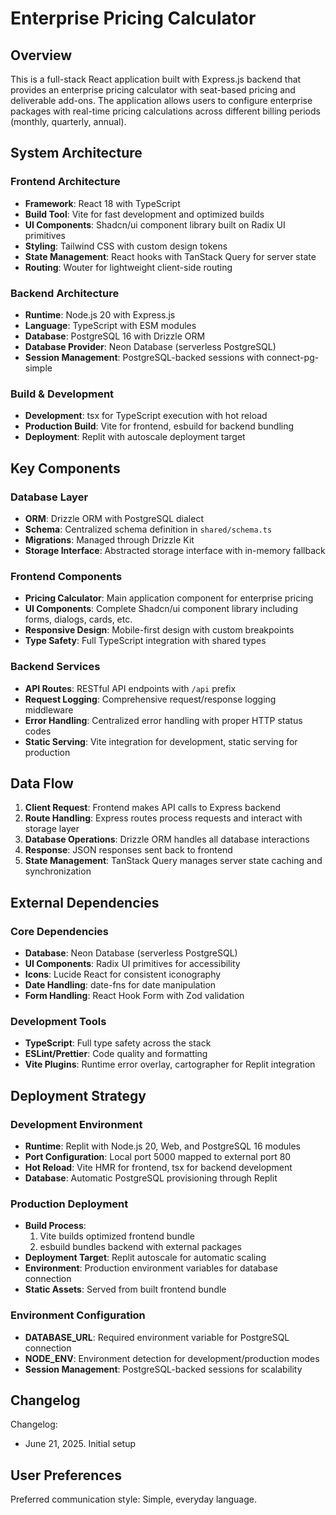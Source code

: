 # Enterprise Pricing Calculator

## Overview

This is a full-stack React application built with Express.js backend that provides an enterprise pricing calculator with seat-based pricing and deliverable add-ons. The application allows users to configure enterprise packages with real-time pricing calculations across different billing periods (monthly, quarterly, annual).

## System Architecture

### Frontend Architecture
- **Framework**: React 18 with TypeScript
- **Build Tool**: Vite for fast development and optimized builds
- **UI Components**: Shadcn/ui component library built on Radix UI primitives
- **Styling**: Tailwind CSS with custom design tokens
- **State Management**: React hooks with TanStack Query for server state
- **Routing**: Wouter for lightweight client-side routing

### Backend Architecture
- **Runtime**: Node.js 20 with Express.js
- **Language**: TypeScript with ESM modules
- **Database**: PostgreSQL 16 with Drizzle ORM
- **Database Provider**: Neon Database (serverless PostgreSQL)
- **Session Management**: PostgreSQL-backed sessions with connect-pg-simple

### Build & Development
- **Development**: tsx for TypeScript execution with hot reload
- **Production Build**: Vite for frontend, esbuild for backend bundling
- **Deployment**: Replit with autoscale deployment target

## Key Components

### Database Layer
- **ORM**: Drizzle ORM with PostgreSQL dialect
- **Schema**: Centralized schema definition in `shared/schema.ts`
- **Migrations**: Managed through Drizzle Kit
- **Storage Interface**: Abstracted storage interface with in-memory fallback

### Frontend Components
- **Pricing Calculator**: Main application component for enterprise pricing
- **UI Components**: Complete Shadcn/ui component library including forms, dialogs, cards, etc.
- **Responsive Design**: Mobile-first design with custom breakpoints
- **Type Safety**: Full TypeScript integration with shared types

### Backend Services
- **API Routes**: RESTful API endpoints with `/api` prefix
- **Request Logging**: Comprehensive request/response logging middleware
- **Error Handling**: Centralized error handling with proper HTTP status codes
- **Static Serving**: Vite integration for development, static serving for production

## Data Flow

1. **Client Request**: Frontend makes API calls to Express backend
2. **Route Handling**: Express routes process requests and interact with storage layer
3. **Database Operations**: Drizzle ORM handles all database interactions
4. **Response**: JSON responses sent back to frontend
5. **State Management**: TanStack Query manages server state caching and synchronization

## External Dependencies

### Core Dependencies
- **Database**: Neon Database (serverless PostgreSQL)
- **UI Components**: Radix UI primitives for accessibility
- **Icons**: Lucide React for consistent iconography
- **Date Handling**: date-fns for date manipulation
- **Form Handling**: React Hook Form with Zod validation

### Development Tools
- **TypeScript**: Full type safety across the stack
- **ESLint/Prettier**: Code quality and formatting
- **Vite Plugins**: Runtime error overlay, cartographer for Replit integration

## Deployment Strategy

### Development Environment
- **Runtime**: Replit with Node.js 20, Web, and PostgreSQL 16 modules
- **Port Configuration**: Local port 5000 mapped to external port 80
- **Hot Reload**: Vite HMR for frontend, tsx for backend development
- **Database**: Automatic PostgreSQL provisioning through Replit

### Production Deployment
- **Build Process**: 
  1. Vite builds optimized frontend bundle
  2. esbuild bundles backend with external packages
- **Deployment Target**: Replit autoscale for automatic scaling
- **Environment**: Production environment variables for database connection
- **Static Assets**: Served from built frontend bundle

### Environment Configuration
- **DATABASE_URL**: Required environment variable for PostgreSQL connection
- **NODE_ENV**: Environment detection for development/production modes
- **Session Management**: PostgreSQL-backed sessions for scalability

## Changelog

Changelog:
- June 21, 2025. Initial setup

## User Preferences

Preferred communication style: Simple, everyday language.